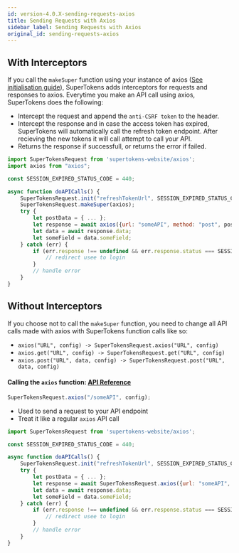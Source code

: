 ```yaml
---
id: version-4.0.X-sending-requests-axios
title: Sending Requests with Axios
sidebar_label: Sending Requests with Axios
original_id: sending-requests-axios
---
```


## With Interceptors

If you call the ```makeSuper``` function using your instance of axios ([See initialisation guide](initialisation-with-axios.md#call-the-makesuper-function-api-reference-api-reference-makesuperaxios)), SuperTokens adds interceptors for requests and responses to axios. Everytime you make an API call using axios, SuperTokens does the following:

- Intercept the request and append the ```anti-CSRF token``` to the header.
- Intercept the response and in case the access token has expired, SuperTokens will automatically call the refresh token endpoint. After recieving the new tokens it will call attempt to call your API.
- Returns the response if successfull, or returns the error if failed.

```js
import SuperTokensRequest from 'supertokens-website/axios';
import axios from "axios";

const SESSION_EXPIRED_STATUS_CODE = 440;

async function doAPICalls() {
    SuperTokensRequest.init("refreshTokenUrl", SESSION_EXPIRED_STATUS_CODE);
    SuperTokensRequest.makeSuper(axios);
    try {
        let postData = { ... };
        let response = await axios({url: "someAPI", method: "post", postData });
        let data = await response.data;
        let someField = data.someField;
    } catch (err) {
        if (err.response !== undefined && err.response.status === SESSION_EXPIRED_STATUS_CODE) {
            // redirect usee to login
        }
        // handle error
    }
}
```

## Without Interceptors

If you choose not to call the ```makeSuper``` function, you need to change all API calls made with axios with SuperTokens function calls like so:
- ```axios("URL", config) -> SuperTokensRequest.axios("URL", config)```
- ```axios.get("URL", config) -> SuperTokensRequest.get("URL", config)```
- ```axios.post("URL", data, config) -> SuperTokensRequest.post("URL", data, config)```


#### Calling the ```axios``` function: [API Reference](api-reference#supertokensaxiosaxiosdata-config)

```js
SuperTokensRequest.axios("/someAPI", config);
```

- Used to send a request to your API endpoint
- Treat it like a regular ```axios``` API call

```js
import SuperTokensRequest from 'supertokens-website/axios';

const SESSION_EXPIRED_STATUS_CODE = 440;

async function doAPICalls() {
    SuperTokensRequest.init("refreshTokenUrl", SESSION_EXPIRED_STATUS_CODE)
    try {
        let postData = { ... };
        let response = await SuperTokensRequest.axios({url: "someAPI", method: "post", postData });
        let data = await response.data;
        let someField = data.someField;
    } catch (err) {
        if (err.response !== undefined && err.response.status === SESSION_EXPIRED_STATUS_CODE) {
            // redirect usee to login
        }
        // handle error
    }
}
```